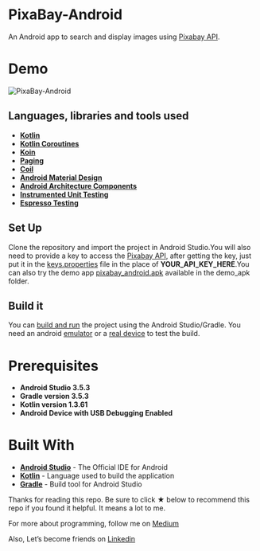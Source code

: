 # PixaBay-Android
An Android app to search and display images using [Pixabay API](https://pixabay.com/api/docs/).

# Demo
![PixaBay-Android](screenshots/pixabay_android_demo.gif)

## Languages, libraries and tools used

* __[Kotlin](https://developer.android.com/kotlin)__
* __[Kotlin Coroutines](https://kotlinlang.org/docs/reference/coroutines-overview.html)__
* __[Koin](https://github.com/InsertKoinIO/koin)__
* __[Paging](https://developer.android.com/topic/libraries/architecture/paging)__
* __[Coil](https://coil-kt.github.io/coil/getting_started/)__
* __[Android Material Design](https://material.io/components/)__
* __[Android Architecture Components](https://developer.android.com/topic/libraries/architecture/index.html)__
* __[Instrumented Unit Testing](https://developer.android.com/training/testing/unit-testing/instrumented-unit-tests)__
* __[Espresso Testing](http://developer.android.com/training/testing/espresso)__

## Set Up

Clone the repository and import the project in Android Studio.You will also need to provide a key to
access the [Pixabay API](https://pixabay.com/api/docs/), after getting the key, just put it in the
[keys.properties](https://github.com/yash786agg/PixaBay-Android/blob/master/keys.properties) file
in the place of **YOUR_API_KEY_HERE**.You can also try the demo app [pixabay_android.apk](https://github.com/yash786agg/PixaBay-Android/tree/master/demo_apk)
available in the demo_apk folder.

## Build it

You can [build and run](https://developer.android.com/studio/run) the project using the Android
Studio/Gradle. You need an android [emulator](https://developer.android.com/studio/run/emulator)
or a [real device](https://developer.android.com/studio/run/device) to test the build.


# Prerequisites
* __Android Studio 3.5.3__
* __Gradle version 3.5.3__
* __Kotlin version 1.3.61__
* __Android Device with USB Debugging Enabled__

# Built With

* __[Android Studio](https://developer.android.com/studio/index.html)__ - The Official IDE for Android
* __[Kotlin](https://developer.android.com/kotlin)__ - Language used to build the application
* __[Gradle](https://gradle.org)__ - Build tool for Android Studio

Thanks for reading this repo. Be sure to click ★ below to recommend this repo if you found it helpful. It means a lot to me.

For more about programming, follow me on [Medium](https://medium.com/@yash786agg)

Also, Let’s become friends on [Linkedin](http://bit.ly/24t4EVI)